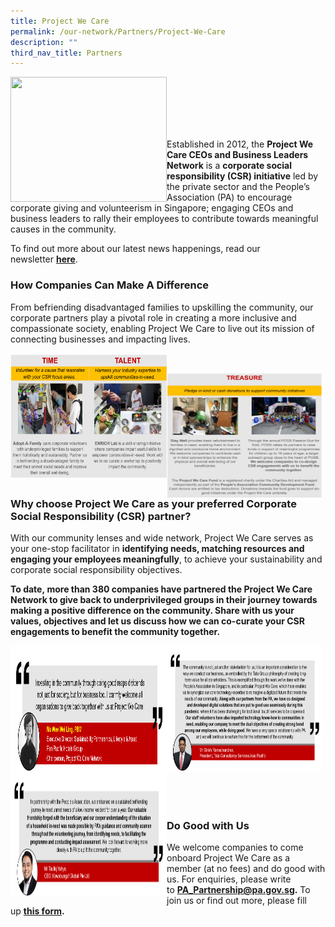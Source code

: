 ```yaml
---
title: Project We Care
permalink: /our-network/Partners/Project-We-Care
description: ""
third_nav_title: Partners
---
```


<img style="height:200px;width:250px"  align="left" src="/images/Project%20We%20Care/pwc%20logo.png"><br><br><br><br><br>

Established in 2012, the **Project We Care CEOs and Business Leaders Network** is a **corporate social responsibility (CSR) initiative** led by the private sector and the People’s Association (PA) to encourage corporate giving and volunteerism in Singapore; engaging CEOs and business leaders to rally their employees to contribute towards meaningful causes in the community.

To find out more about our latest news happenings, read our newsletter **[here](https://www.pa.gov.sg/docs/default-source/default-document-library/project-we-care-dec-2021-edm.pdf?sfvrsn=11371ef5_0 "here")**.

### **How Companies Can Make A Difference**

From befriending disadvantaged families to upskilling the community, our corporate partners play a pivotal role in creating a more inclusive and compassionate society, enabling Project We Care to live out its mission of connecting businesses and impacting lives.


<img style="height:200px;width:250px"  align="left" src="/images/Project%20We%20Care/Time%20and%20Talent.png"><br>

<img style="height:200px;width:250px"  align="left" src="/images/Project%20We%20Care/treasure%20-%20grouped%20edited.png"><br><br><br><br><br><br><br><br>

### **Why choose Project We Care as your preferred Corporate Social Responsibility (CSR) partner?**

With our community lenses and wide network, Project We Care serves as your one-stop facilitator in **identifying needs, matching resources and engaging your employees meaningfully**, to achieve your sustainability and corporate social responsibility objectives.

**To date, **more than 380 companies** have partnered the Project We Care Network to give back to underprivileged groups in their journey towards making a positive difference on the community. Share with us your values, objectives and let us discuss how we can co-curate your CSR engagements to benefit the community together.**

<img style="height:200px;width:250px"  align="left" src="images/Project%20We%20Care/Ms%20Wee%20-%20edited%2031%20Jan%202022.png">

<img style="height:200px;width:250px"  align="left" src="/images/Project%20We%20Care/girish%20-%20edited%20(28%20Jan%202022).png">

<img style="height:200px;width:250px"  align="left" src="/images/Project%20We%20Care/taufiq%20-%20edited%20(28%20Jan%202022).png"><br><br><br><br><br><br><br><br><br><br><br><br><br><br><br>

### **Do Good with Us**

We welcome companies to come onboard Project We Care as a member (at no fees) and do good with us. For enquiries, please write to **[PA\_Partnership@pa.gov.sg](mailto:PA_Partnership@pa.gov.sg).** To join us or find out more, please fill up **[](http://form.gov.sg/617a64accdbbd5001230935c)[this form](https://go.gov.sg/connectwithprojectwecare).**
